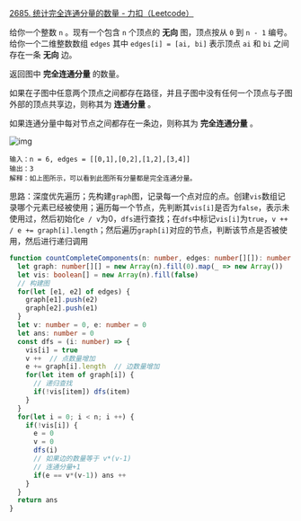 [2685. 统计完全连通分量的数量 - 力扣（Leetcode）](https://leetcode.cn/problems/count-the-number-of-complete-components/description/)

给你一个整数 `n` 。现有一个包含 `n` 个顶点的 **无向** 图，顶点按从 `0` 到 `n - 1` 编号。给你一个二维整数数组 `edges` 其中 `edges[i] = [ai, bi]` 表示顶点 `ai` 和 `bi` 之间存在一条 **无向** 边。

返回图中 **完全连通分量** 的数量。

如果在子图中任意两个顶点之间都存在路径，并且子图中没有任何一个顶点与子图外部的顶点共享边，则称其为 **连通分量** 。

如果连通分量中每对节点之间都存在一条边，则称其为 **完全连通分量** 。

![img](https://assets.leetcode.com/uploads/2023/04/11/screenshot-from-2023-04-11-23-31-23.png)

```
输入：n = 6, edges = [[0,1],[0,2],[1,2],[3,4]]
输出：3
解释：如上图所示，可以看到此图所有分量都是完全连通分量。
```

思路：深度优先遍历；先构建`graph`图，记录每一个点对应的点。创建`vis`数组记录哪个元素已经被使用；遍历每一个节点，先判断其`vis[i]`是否为`false`，表示未使用过，然后初始化`e / v`为0，`dfs`进行查找；在`dfs`中标记`vis[i]`为`true`，`v ++ / e += graph[i].length`；然后遍历`graph[i]`对应的节点，判断该节点是否被使用，然后进行递归调用

```typescript
function countCompleteComponents(n: number, edges: number[][]): number {
  let graph: number[][] = new Array(n).fill(0).map(_ => new Array())
  let vis: boolean[] = new Array(n).fill(false)
  // 构建图
  for(let [e1, e2] of edges) {
    graph[e1].push(e2)
    graph[e2].push(e1)
  }
  let v: number = 0, e: number = 0
  let ans: number = 0
  const dfs = (i: number) => {
    vis[i] = true
    v ++  // 点数量增加
    e += graph[i].length  // 边数量增加
    for(let item of graph[i]) {
      // 递归查找
      if(!vis[item]) dfs(item)
    }
  }
  for(let i = 0; i < n; i ++) {
    if(!vis[i]) {
      e = 0
      v = 0
      dfs(i)
      // 如果边的数量等于 v*(v-1)
      // 连通分量+1
      if(e == v*(v-1)) ans ++
    }
  }
  return ans
}
```

